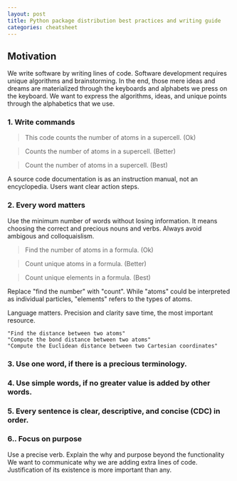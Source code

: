 ```yaml
---
layout: post
title: Python package distribution best practices and writing guide
categories: cheatsheet
---
```


## Motivation

We write software by writing lines of code. Software development requires unique
algorithms and brainstorming. In the end, those mere ideas and dreams are
materialized through the keyboards and alphabets we press on the keyboard. We
want to express the algorithms, ideas, and unique points through the alphabetics
that we use.

### 1. Write commands

> This code counts the number of atoms in a supercell. (Ok)

> Counts the number of atoms in a supercell. (Better)

> Count the number of atoms in a supercell. (Best)

A source code documentation is as an instruction manual, not an encyclopedia.
Users want clear action steps.

### 2. Every word matters

Use the minimum number of words without losing information. It means choosing
the correct and precious nouns and verbs. Always avoid ambigous and
colloquaislism.

> Find the number of atoms in a formula. (Ok)

> Count unique atoms in a formula. (Better)

> Count unique elements in a formula. (Best)

Replace "find the number" with "count". While "atoms" could be interpreted as
individual particles, "elements" refers to the types of atoms.

Language matters. Precision and clarity save time, the most important resource.

```text
"Find the distance between two atoms"
"Compute the bond distance between two atoms"
"Compute the Euclidean distance between two Cartesian coordinates"
```

### 3. Use one word, if there is a precious terminology.

### 4. Use simple words, if no greater value is added by other words.

### 5. Every sentence is clear, descriptive, and concise (CDC) in order.

### 6.. Focus on purpose

Use a precise verb. Explain the why and purpose beyond the functionality We want
to communicate why we are adding extra lines of code. Justification of its
existence is more important than any.
